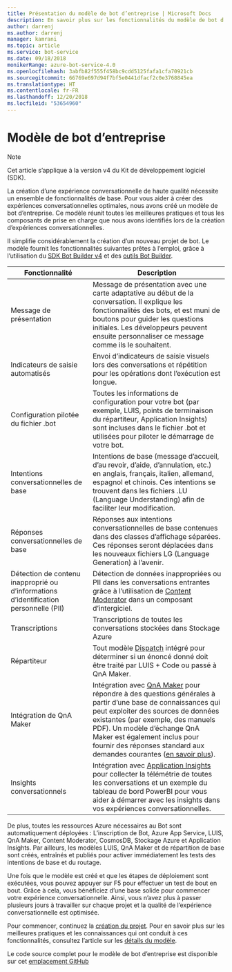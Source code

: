 ```yaml
---
title: Présentation du modèle de bot d’entreprise | Microsoft Docs
description: En savoir plus sur les fonctionnalités du modèle de bot d’entreprise
author: darrenj
ms.author: darrenj
manager: kamrani
ms.topic: article
ms.service: bot-service
ms.date: 09/18/2018
monikerRange: azure-bot-service-4.0
ms.openlocfilehash: 3abfb82f555f458bc9cdd5125fafa1cfa70921cb
ms.sourcegitcommit: 66769e697d94f7bf5e0441dfacf2c0e3768845ea
ms.translationtype: HT
ms.contentlocale: fr-FR
ms.lasthandoff: 12/20/2018
ms.locfileid: "53654960"
---
```

# <a name="enterprise-bot-template"></a>Modèle de bot d’entreprise 

> [!NOTE]
> Cet article s’applique à la version v4 du Kit de développement logiciel (SDK). 

La création d’une expérience conversationnelle de haute qualité nécessite un ensemble de fonctionnalités de base. Pour vous aider à créer des expériences conversationnelles optimales, nous avons créé un modèle de bot d’entreprise. Ce modèle réunit toutes les meilleures pratiques et tous les composants de prise en charge que nous avons identifiés lors de la création d’expériences conversationnelles. 

Il simplifie considérablement la création d’un nouveau projet de bot. Le modèle fournit les fonctionnalités suivantes prêtes à l’emploi, grâce à l’utilisation du [SDK Bot Builder v4](https://github.com/Microsoft/botbuilder) et des [outils Bot Builder](https://github.com/Microsoft/botbuilder-tools).

Fonctionnalité | Description |
------------ | -------------
Message de présentation | Message de présentation avec une carte adaptative au début de la conversation. Il explique les fonctionnalités des bots, et est muni de boutons pour guider les questions initiales. Les développeurs peuvent ensuite personnaliser ce message comme ils le souhaitent.
Indicateurs de saisie automatisés  | Envoi d’indicateurs de saisie visuels lors des conversations et répétition pour les opérations dont l’exécution est longue.
Configuration pilotée du fichier .bot | Toutes les informations de configuration pour votre bot (par exemple, LUIS, points de terminaison du répartiteur, Application Insights) sont incluses dans le fichier .bot et utilisées pour piloter le démarrage de votre bot.
Intentions conversationnelles de base  | Intentions de base (message d’accueil, d’au revoir, d’aide, d’annulation, etc.) en anglais, français, italien, allemand, espagnol et chinois. Ces intentions se trouvent dans les fichiers .LU (Language Understanding) afin de faciliter leur modification.
Réponses conversationnelles de base  | Réponses aux intentions conversationnelles de base contenues dans des classes d’affichage séparées. Ces réponses seront déplacées dans les nouveaux fichiers LG (Language Generation) à l’avenir.
Détection de contenu inapproprié ou d’informations d’identification personnelle (PII)  |Détection de données inappropriées ou PII dans les conversations entrantes grâce à l’utilisation de [Content Moderator](https://azure.microsoft.com/en-us/services/cognitive-services/content-moderator/) dans un composant d’intergiciel.
Transcriptions  | Transcriptions de toutes les conversations stockées dans Stockage Azure
Répartiteur | Tout modèle [Dispatch](https://docs.microsoft.com/en-us/azure/bot-service/bot-builder-tutorial-dispatch?view=azure-bot-service-4.0&tabs=csaddref%2Ccsbotconfig) intégré pour déterminer si un énoncé donné doit être traité par LUIS + Code ou passé à QnA Maker.
Intégration de QnA Maker  | Intégration avec [QnA Maker](https://www.qnamaker.ai) pour répondre à des questions générales à partir d’une base de connaissances qui peut exploiter des sources de données existantes (par exemple, des manuels PDF). Un modèle d’échange QnA Maker est également inclus pour fournir des réponses standard aux demandes courantes ([en savoir plus](https://docs.microsoft.com/en-us/azure/cognitive-services/qnamaker/how-to/chit-chat-knowledge-base)).
Insights conversationnels  | Intégration avec [Application Insights](https://azure.microsoft.com/en-gb/services/application-insights/) pour collecter la télémétrie de toutes les conversations et un exemple du tableau de bord PowerBI pour vous aider à démarrer avec les insights dans vos expériences conversationnelles.

De plus, toutes les ressources Azure nécessaires au Bot sont automatiquement déployées : L’inscription de Bot, Azure App Service, LUIS, QnA Maker, Content Moderator, CosmosDB, Stockage Azure et Application Insights. Par ailleurs, les modèles LUIS, QnA Maker et de répartition de base sont créés, entraînés et publiés pour activer immédiatement les tests des intentions de base et du routage.

Une fois que le modèle est créé et que les étapes de déploiement sont exécutées, vous pouvez appuyer sur F5 pour effectuer un test de bout en bout. Grâce à cela, vous bénéficiez d’une base solide pour commencer votre expérience conversationnelle. Ainsi, vous n’avez plus à passer plusieurs jours à travailler sur chaque projet et la qualité de l’expérience conversationnelle est optimisée.

Pour commencer, continuez la [création du projet](bot-builder-enterprise-template-create-project.md). Pour en savoir plus sur les meilleures pratiques et les connaissances qui ont conduit à ces fonctionnalités, consultez l’article sur les [détails du modèle](bot-builder-enterprise-template-overview-detail.md). 

Le code source complet pour le modèle de bot d’entreprise est disponible sur cet [emplacement GitHub](https://github.com/Microsoft/AI/tree/master/templates/Enterprise-Template)
